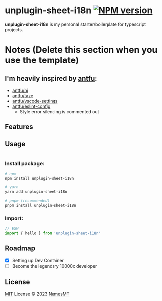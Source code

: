 # unplugin-sheet-i18n [![NPM version](https://img.shields.io/npm/v/unplugin-sheet-i18n?color=a1b858&label=)](https://www.npmjs.com/package/unplugin-sheet-i18n)

**unplugin-sheet-i18n** is my personal starter/boilerplate for typescript projects.

# Notes (Delete this section when you use the template)
## I'm heavily inspired by [antfu](https://github.com/antfu):
- [antfu/ni](https://github.com/antfu/ni)
- [antfu/taze](https://github.com/antfu/taze)
- [antfu/vscode-settings](https://github.com/antfu/vscode-settings)
- [antfu/eslint-config](https://github.com/antfu/eslint-config)
  - Style error silencing is commented out

## Features

## Usage
```

```


### Install package:

```sh
# npm
npm install unplugin-sheet-i18n

# yarn
yarn add unplugin-sheet-i18n

# pnpm (recommended)
pnpm install unplugin-sheet-i18n
```

### Import:

```ts
// ESM
import { hello } from 'unplugin-sheet-i18n'
```

## Roadmap

- [x] Setting up Dev Container
- [ ] Become the legendary 10000x developer

## License

[MIT](./LICENSE) License © 2023 [NamesMT](https://github.com/NamesMT)
